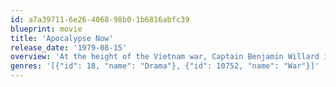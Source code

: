 ```yaml
---
id: a7a39711-6e26-4068-98b0-1b6816abfc39
blueprint: movie
title: 'Apocalypse Now'
release_date: '1979-08-15'
overview: 'At the height of the Vietnam war, Captain Benjamin Willard is sent on a dangerous mission that, officially, "does not exist, nor will it ever exist." His goal is to locate - and eliminate - a mysterious Green Beret Colonel named Walter Kurtz, who has been leading his personal army on illegal guerrilla missions into enemy territory.'
genres: '[{"id": 18, "name": "Drama"}, {"id": 10752, "name": "War"}]'
---
```

